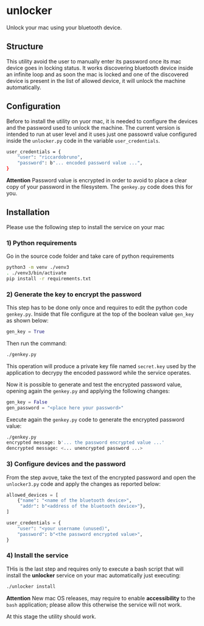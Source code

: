 # unlocker

Unlock your mac using your bluetooth device.

## Structure

This utility avoid the user to manually enter its password once its mac device goes in locking status.
It works discovering bluetooth device inside an infinite loop and as soon the mac is locked and one of the discovered device is present in the list of allowed device, it will unlock the machine automatically.

## Configuration

Before to install the utility on yuor mac, it is needed to configure the devices and the password used to unlock the machine.
The current version is intended to run at user level and it uses just one passowrd value configured inside the `unlocker.py` code in the variable `user_credentials`.

```bash
user_credentials = {
    "user": "riccardobruno",
    "password": b"... encoded password value ...",
}
```

**Attention** Password value is encrypted in order to avoid to place a clear copy of your password in the filesystem. The `genkey.py` code does this for you.

## Installation

Please use the following step to install the service on your mac

### 1) Python requirements

Go in the source code folder and take care of python requirements

```bash
python3 -m venv ./venv3
. ./venv3/bin/activate
pip install -r requirements.txt
```

### 2) Generate the key to encrypt the password

This step has to be done only once and requires to edit the python code `genkey.py`. Inside that file configure at the top of the boolean value `gen_key` as shown below:

```python
gen_key = True
```

Then run the command:

```bash
./genkey.py
```

This operation will produce a private key file named `secret.key` used by the application to decrypy the encoded password while the service operates.

Now it is possible to generate and test the encrypted password value, opening again the `genkey.py` and applying the following changes:

```python
gen_key = False
gen_password = "<place here your password>"
```

Execute again the `genkey.py` code to generate the encrypted password value:

```bash
./genkey.py
encrypted message: b'... the password encrypted value ...'
dencrypted message: <... unencrypted password ...>
```

### 3) Configure devices and the password

From the step avove, take the text of the encrypted password and open the `unlocker3.py` code and apply the changes as reported below:

```python
allowed_devices = [
    {"name": "<name of the bluetooth device>",
     "addr": b"<address of the bluetooth device>"},
]

user_credentials = {
    "user": "<your username (unused)",
    "password": b"<the password encrypted value>",
}
```

### 4) Install the service

THis is the last step and requires only to execute a bash script that will install the **unlocker** service on your mac automatically just executing:

```bash
./unlocker install
```

**Attention** New mac OS releases, may require to enable **accessibility** to the `bash` application; please allow this otherwise the service will not work.

At this stage the utility should work.
